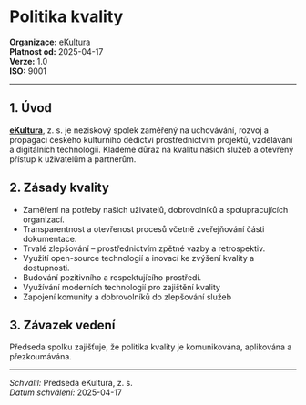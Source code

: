 # Politika kvality
  
**Organizace:** [eKultura](https://ekultura.eu)  
**Platnost od:** 2025-04-17  
**Verze:** 1.0  
**ISO:** 9001

---

## 1. Úvod

**[eKultura](https://ekultura.eu)**, z. s. je neziskový spolek zaměřený na uchovávání, rozvoj a propagaci českého kulturního dědictví prostřednictvím projektů, vzdělávání a digitálních technologií. Klademe důraz na kvalitu našich služeb a otevřený přístup k uživatelům a partnerům.


## 2. Zásady kvality

- Zaměření na potřeby našich uživatelů, dobrovolníků a spolupracujících organizací.
- Transparentnost a otevřenost procesů včetně zveřejňování části dokumentace.
- Trvalé zlepšování – prostřednictvím zpětné vazby a retrospektiv.
- Využití open-source technologií a inovací ke zvýšení kvality a dostupnosti.
- Budování pozitivního a respektujícího prostředí.
- Využívání moderních technologií pro zajištění kvality
- Zapojení komunity a dobrovolníků do zlepšování služeb

## 3. Závazek vedení

Předseda spolku zajišťuje, že politika kvality je komunikována, aplikována a přezkoumávána.

---

*Schválil:* Předseda eKultura, z. s.  
*Datum schválení:* 2025-04-17
